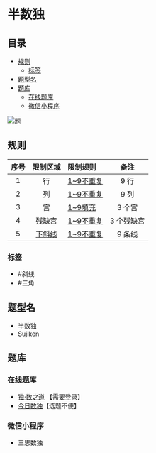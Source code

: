 # 半数独
<!-- START doctoc generated TOC please keep comment here to allow auto update -->
<!-- DON'T EDIT THIS SECTION, INSTEAD RE-RUN doctoc TO UPDATE -->
## 目录

- [规则](#%E8%A7%84%E5%88%99)
  - [标签](#%E6%A0%87%E7%AD%BE)
- [题型名](#%E9%A2%98%E5%9E%8B%E5%90%8D)
- [题库](#%E9%A2%98%E5%BA%93)
  - [在线题库](#%E5%9C%A8%E7%BA%BF%E9%A2%98%E5%BA%93)
  - [微信小程序](#%E5%BE%AE%E4%BF%A1%E5%B0%8F%E7%A8%8B%E5%BA%8F)

<!-- END doctoc generated TOC please keep comment here to allow auto update -->

![题](https://cn.sudoku.today/pic/02/sujiken/38414_148267.png)

## 规则

| 序号  | 限制区域  | 限制规则     |   备注   |
|:---:|:-----:|:---------|:------:|
|  1  |   行   | [1~9不重复] |  9 行   |
|  2  |   列   | [1~9不重复] |  9 列   |
|  3  |   宫   | [1~9填充]  |  3 个宫  |
|  4  |  残缺宫  | [1~9不重复] | 3 个残缺宫 |
|  5  | [下斜线] | [1~9不重复] |  9 条线  |

### 标签

- #斜线
- #三角

## 题型名

- 半数独
- Sujiken

## 题库

### 在线题库

- [独·数之道](http://www.sudokufans.org.cn/lx/game.index.php?type=half) 【需要登录】
- [今日数独]【选题不便】

### 微信小程序

- 三思数独

[今日数独]: https://cn.sudoku.today/g-sujiken/

[1~9不重复]: ../../rules/rules.md#1to9不重复

[1~9填充]: ../../rules/rules.md#1to9填充

[下斜线]: ../../rules/rules.md#下斜线
